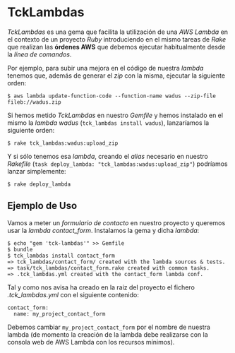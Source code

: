 TckLambdas
==========
_TckLambdas_ es una gema que facilita la utilización de una _AWS Lambda_ en el contexto de un proyecto _Ruby_ introduciendo en el mismo tareas de _Rake_ que realizan las **órdenes AWS** que debemos ejecutar habitualmente desde la _línea de comandos_.

Por ejemplo, para subir una mejora en el código de nuestra _lambda_ tenemos que, además de generar el _zip_ con la misma, ejecutar la siguiente orden:

    $ aws lambda update-function-code --function-name wadus --zip-file fileb://wadus.zip
    
Si hemos metido _TckLambdas_ en nuestro _Gemfile_ y hemos instalado en el mismo la _lambda wadus_ (``tck_lambdas install wadus``), lanzaríamos la siguiente orden:

    $ rake tck_lambdas:wadus:upload_zip

Y si sólo tenemos esa _lambda_, creando el _alias_ necesario en nuestro _Rakefile_ (``task deploy_lambda: "tck_lambdas:wadus:upload_zip"``) podríamos lanzar simplemente:

    $ rake deploy_lambda

Ejemplo de Uso
---
Vamos a meter un _formulario de contacto_ en nuestro proyecto y queremos usar la *lambda contact_form*. Instalamos la gema y dicha _lambda_:

    $ echo "gem 'tck-lambdas'" >> Gemfile
    $ bundle
    $ tck_lambdas install contact_form
    => tck_lambdas/contact_form/ created with the lambda sources & tests.
    => task/tck_lambdas/contact_form.rake created with common tasks.
    => .tck_lambdas.yml created with the contact_form lambda conf.
    

Tal y como nos avisa ha creado en la raiz del proyecto el fichero *.tck_lambdas.yml* con el siguiente contenido:

    contact_form:
      name: my_project_contact_form

Debemos cambiar ``my_project_contact_form`` por el nombre de nuestra lambda (de momento la creación de la lambda debe realizarse con la consola web de AWS Lambda con los recursos mínimos).
